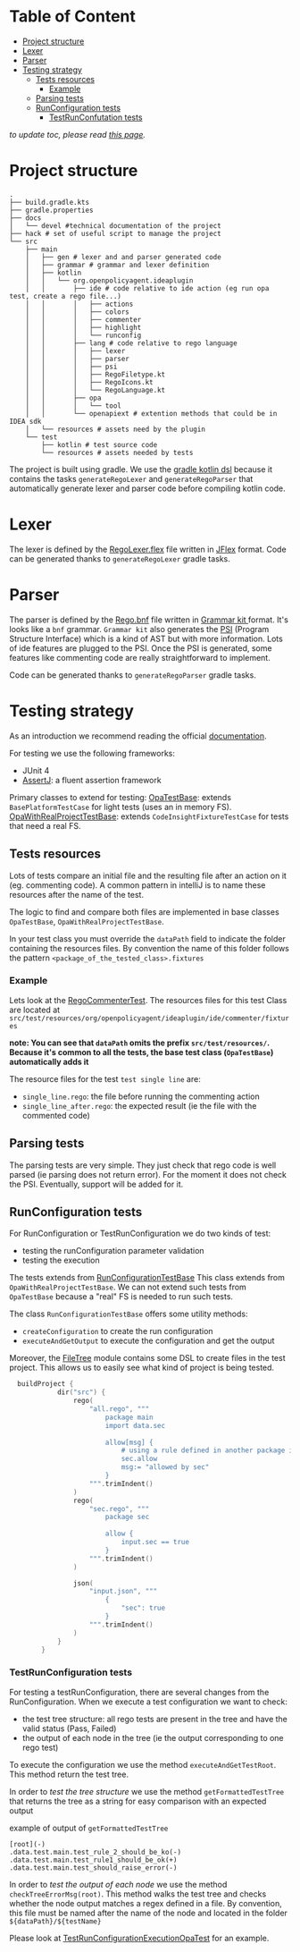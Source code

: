 # Table of Content
<!-- toc -->
- [Project structure](#project-structure)
- [Lexer](#lexer)
- [Parser](#parser)
- [Testing strategy](#testing-strategy)
  - [Tests resources](#tests-resources)
    - [Example](#example)
  - [Parsing tests](#parsing-tests)
  - [RunConfiguration tests](#runconfiguration-tests)
    - [TestRunConfutation tests](#testrunconfutation-tests)
<!-- /toc -->

*to update toc, please read [this page](../../hack/README.md).*

# Project structure

```
.
├── build.gradle.kts
├── gradle.properties
├── docs
│   └── devel #technical documentation of the project
├── hack # set of useful script to manage the project
└── src
    ├── main
    │   ├── gen # lexer and and parser generated code
    │   ├── grammar # grammar and lexer definition
    │   ├── kotlin
    │   │   └── org.openpolicyagent.ideaplugin
    │   │       ├── ide # code relative to ide action (eg run opa test, create a rego file...)
    │   │       │   ├── actions
    │   │       │   ├── colors
    │   │       │   ├── commenter
    │   │       │   ├── highlight
    │   │       │   └── runconfig
    │   │       ├── lang # code relative to rego language
    │   │       │   ├── lexer
    │   │       │   ├── parser
    │   │       │   ├── psi
    │   │       │   ├── RegoFiletype.kt
    │   │       │   ├── RegoIcons.kt
    │   │       │   └── RegoLanguage.kt
    │   │       ├── opa
    │   │       │   └── tool
    │   │       └── openapiext # extention methods that could be in IDEA sdk
    │   └── resources # assets need by the plugin
    └── test
        ├── kotlin # test source code
        └── resources # assets needed by tests
```

The project is built using gradle. We use the [gradle kotlin dsl](https://docs.gradle.org/current/userguide/kotlin_dsl.html)
because it contains the tasks `generateRegoLexer` and `generateRegoParser` that automatically generate
lexer and parser code before compiling kotlin code.

# Lexer
The lexer is defined by the [RegoLexer.flex](../../src/main/grammar/RegoLexer.flex) file written in [JFlex](https://www.jflex.de/)
format. Code can be generated thanks to `generateRegoLexer` gradle tasks.

# Parser
The parser is defined by the [Rego.bnf](../../src/main/grammar/Rego.bnf) file written in [Grammar kit ](https://github.com/JetBrains/Grammar-Kit)
format. It's looks like a `bnf` grammar. `Grammar kit` also generates the [PSI](https://www.jetbrains.org/intellij/sdk/docs/basics/architectural_overview/psi.html)
(Program Structure Interface) which is a kind of AST but with more information. Lots of ide features are plugged to the PSI.
Once the PSI is generated, some features like commenting code are really straightforward to implement.

Code can be generated thanks to `generateRegoParser` gradle tasks.

# Testing strategy
As an introduction we recommend reading the official [documentation](https://www.jetbrains.org/intellij/sdk/docs/basics/testing_plugins/testing_plugins.html).

For testing we use the following frameworks:
 * JUnit 4
 * [AssertJ](https://assertj.github.io/doc/#assertj-overview): a fluent assertion framework
 
Primary classes to extend for testing:
[OpaTestBase](../../src/test/kotlin/org/openpolicyagent/ideaplugin/OpaTestBase.kt): extends `BasePlatformTestCase` for light tests (uses an in memory FS).
[OpaWithRealProjectTestBase](../../src/test/kotlin/org/openpolicyagent/ideaplugin/OpaWithRealProjectTestBase.kt): extends `CodeInsightFixtureTestCase` for tests that need a real FS.


## Tests resources
Lots of tests compare an initial file and the resulting file after an action on it (eg. commenting code). A common pattern
in intelliJ is to name these resources after the name of the test.

The logic to find and compare both files are implemented in base classes `OpaTestBase`, `OpaWithRealProjectTestBase`. 

In your test class you must override the `dataPath` field to indicate the folder containing the resources files. By 
convention the name of this folder follows the pattern `<package_of_the_tested_class>.fixtures`

### Example
Lets look at the [RegoCommenterTest](../../src/test/kotlin/org/openpolicyagent/ideaplugin/ide/commenter/RegoCommenterTest.kt).
The resources files for this test Class are located at `src/test/resources/org/openpolicyagent/ideaplugin/ide/commenter/fixtures`

**note: You can see that `dataPath` omits the prefix `src/test/resources/`. Because it's common to all the tests, the base test class (`OpaTestBase`) automatically adds it**

The resource files for the test `test single line` are:
* `single_line.rego`: the file before running the commenting action  
* `single_line_after.rego`: the expected result (ie the file with the commented code)

## Parsing tests
The parsing tests are very simple. They just check that rego code is well parsed (ie parsing does not return error). For
the moment it does not check the PSI. Eventually, support will be added for it.

## RunConfiguration tests                                                      
For RunConfiguration or TestRunConfiguration we do two kinds of test:
* testing the runConfiguration parameter validation
* testing the execution 
 
The tests extends from [RunConfigurationTestBase](../../src/test/kotlin/org/openpolicyagent/ideaplugin/ide/runconfig/RunConfigurationTestBase.kt)
This class extends from `OpaWithRealProjectTestBase`. We can not extend such tests from `OpaTestBase` because a "real" FS is needed to run such tests.


The class `RunConfigurationTestBase` offers some utility methods:
* `createConfiguration` to create the run configuration
* `executeAndGetOutput` to execute the configuration and get the output

Moreover, the [FileTree](../../src/test/kotlin/org/openpolicyagent/ideaplugin/FileTree.kt) module contains some DSL
to create files in the test project. This allows us to easily see what kind of project is being tested.

```kotlin
  buildProject {
            dir("src") {
                rego(
                    "all.rego", """
                        package main
                        import data.sec
                        
                        allow[msg] {
                            # using a rule defined in another package in order to be sure that bundle has loaded the file
                            sec.allow
                            msg:= "allowed by sec"
                        }
                    """.trimIndent()
                )
                rego(
                    "sec.rego", """
                        package sec
    
                        allow {
                            input.sec == true
                        }
                    """.trimIndent()
                )

                json(
                    "input.json", """
                        {
                            "sec": true
                        }
                    """.trimIndent()
                )
            }
        }
```
 
### TestRunConfiguration tests
For testing a testRunConfiguration, there are several changes from the RunConfiguration. When we execute a test configuration
we want to check:

* the test tree structure: all rego tests are present in the tree and have the valid status (Pass, Failed)
* the output of each node in the tree (ie the output corresponding to one rego test)

To execute the configuration we use the method `executeAndGetTestRoot`. This method return the test tree.


In order to *test the tree structure* we use the method `getFormattedTestTree` that returns the tree as a string for
easy comparison with an expected output

example of output of `getFormattedTestTree`
```
[root](-)
.data.test.main.test_rule_2_should_be_ko(-)
.data.test.main.test_rule1_should_be_ok(+)
.data.test.main.test_should_raise_error(-)
```


In order to *test the output of each node* we use the method `checkTreeErrorMsg(root)`. This method walks the test tree
and checks whether the node output matches a regex defined in a file. By convention, this file must be named after the name of the node
and located in the folder `${dataPath}/${testName}`

Please look at [TestRunConfigurationExecutionOpaTest](../../src/test/kotlin/org/openpolicyagent/ideaplugin/ide/runconfig/test/TestRunConfigurationExecutionOpaTest.kt)
for an example.
